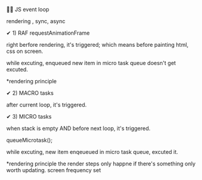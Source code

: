 🤷‍♂️
JS event loop

rendering , sync, async

✔ 1)
RAF
requestAnimationFrame

right berfore rendering, it's triggered;
which means before painting html, css on screen.

while excuting, enqueued new item in micro task queue doesn't get excuted.

\*rendering principle

✔ 2)
MACRO tasks

after current loop, it's triggered.

✔ 3)
MICRO tasks

when stack is empty AND before next loop, it's triggered.

queueMicrotask();

while excuting, new item enqeueued in micro task queue, excuted it.

\*rendering principle
the render steps only happne if there's something only worth updating.
screen frequency set
